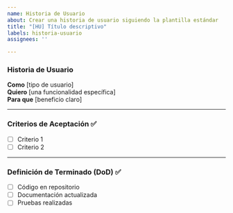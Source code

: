 ```yaml
---
name: Historia de Usuario
about: Crear una historia de usuario siguiendo la plantilla estándar
title: "[HU] Título descriptivo"
labels: historia-usuario
assignees: ''

---
```


### Historia de Usuario

**Como** [tipo de usuario]  
**Quiero** [una funcionalidad específica]  
**Para que** [beneficio claro]

---

### Criterios de Aceptación ✅
- [ ] Criterio 1
- [ ] Criterio 2

---

### Definición de Terminado (DoD) ✅
- [ ] Código en repositorio
- [ ] Documentación actualizada
- [ ] Pruebas realizadas
